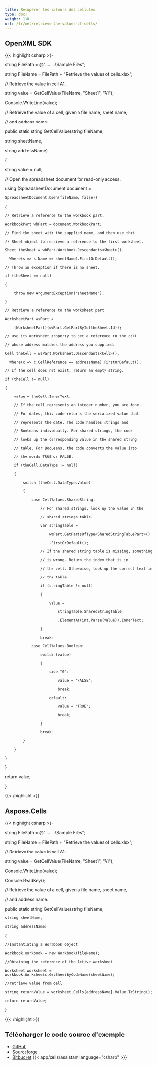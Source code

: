```yaml
---
title: Récupérer les valeurs des cellules
type: docs
weight: 130
url: /fr/net/retrieve-the-values-of-cells/
---
```


## **OpenXML SDK**
{{< highlight csharp >}}

 string FilePath = @"..\..\..\..\Sample Files\";

string FileName = FilePath + "Retrieve the values of cells.xlsx";

// Retrieve the value in cell A1.

string value = GetCellValue(FileName, "Sheet1", "A1");

Console.WriteLine(value);

// Retrieve the value of a cell, given a file name, sheet name, 

// and address name.

public static string GetCellValue(string fileName,

string sheetName,

string addressName)

{

string value = null;

// Open the spreadsheet document for read-only access.

using (SpreadsheetDocument document =

    SpreadsheetDocument.Open(fileName, false))

{

    // Retrieve a reference to the workbook part.

    WorkbookPart wbPart = document.WorkbookPart;

    // Find the sheet with the supplied name, and then use that 

    // Sheet object to retrieve a reference to the first worksheet.

    Sheet theSheet = wbPart.Workbook.Descendants<Sheet>().

      Where(s => s.Name == sheetName).FirstOrDefault();

    // Throw an exception if there is no sheet.

    if (theSheet == null)

    {

        throw new ArgumentException("sheetName");

    }

    // Retrieve a reference to the worksheet part.

    WorksheetPart wsPart =

        (WorksheetPart)(wbPart.GetPartById(theSheet.Id));

    // Use its Worksheet property to get a reference to the cell 

    // whose address matches the address you supplied.

    Cell theCell = wsPart.Worksheet.Descendants<Cell>().

      Where(c => c.CellReference == addressName).FirstOrDefault();

    // If the cell does not exist, return an empty string.

    if (theCell != null)

    {

        value = theCell.InnerText;

        // If the cell represents an integer number, you are done. 

        // For dates, this code returns the serialized value that 

        // represents the date. The code handles strings and 

        // Booleans individually. For shared strings, the code 

        // looks up the corresponding value in the shared string 

        // table. For Booleans, the code converts the value into 

        // the words TRUE or FALSE.

        if (theCell.DataType != null)

        {

            switch (theCell.DataType.Value)

            {

                case CellValues.SharedString:

                    // For shared strings, look up the value in the

                    // shared strings table.

                    var stringTable =

                        wbPart.GetPartsOfType<SharedStringTablePart>()

                        .FirstOrDefault();

                    // If the shared string table is missing, something 

                    // is wrong. Return the index that is in

                    // the cell. Otherwise, look up the correct text in 

                    // the table.

                    if (stringTable != null)

                    {

                        value =

                            stringTable.SharedStringTable

                            .ElementAt(int.Parse(value)).InnerText;

                    }

                    break;

                case CellValues.Boolean:

                    switch (value)

                    {

                        case "0":

                            value = "FALSE";

                            break;

                        default:

                            value = "TRUE";

                            break;

                    }

                    break;

            }

        }

    }

}

return value;

}

{{< /highlight >}}
## **Aspose.Cells**
{{< highlight csharp >}}

 string FilePath = @"..\..\..\..\Sample Files\";

string FileName = FilePath + "Retrieve the values of cells.xlsx";

// Retrieve the value in cell A1.

string value = GetCellValue(FileName, "Sheet1", "A1");

Console.WriteLine(value);

Console.ReadKey();



// Retrieve the value of a cell, given a file name, sheet name, 

// and address name.

public static string GetCellValue(string fileName,

    string sheetName,

    string addressName)

{

    //Instantiating a Workbook object

    Workbook workbook = new Workbook(fileName);

    //Obtaining the reference of the Active worksheet

    Worksheet worksheet = workbook.Worksheets.GetSheetByCodeName(sheetName);

    //retrieve value from cell

    string returnValue = worksheet.Cells[addressName].Value.ToString();

    return returnValue;

}

{{< /highlight >}}
## **Télécharger le code source d'exemple**
- [GitHub](https://github.com/aspose-cells/Aspose.Cells-for-.NET/releases/tag/AsposeCellsVsOpenXMLv1.1)
- [Sourceforge](https://sourceforge.net/projects/asposeopenxml/files/Aspose.Cells%20Vs%20OpenXML/Retrieve%20the%20values%20of%20cells%20\(Aspose.Cells\).zip/download)
- [Bitbucket](https://bitbucket.org/asposemarketplace/aspose-for-openxml/downloads/Retrieve%20the%20values%20of%20cells%20\(Aspose.Cells\).zip)
{{< app/cells/assistant language="csharp" >}}
